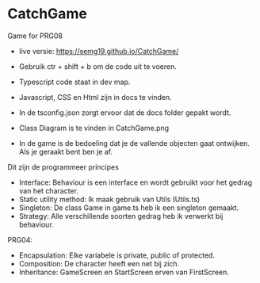 # CatchGame
Game for PRG08

- live versie: https://semg19.github.io/CatchGame/

- Gebruik ctr + shift + b om de code uit te voeren.
- Typescript code staat in dev map.
- Javascript, CSS en Html zijn in docs te vinden.
- In de tsconfig.json zorgt ervoor dat de docs folder gepakt wordt.
- Class Diagram is te vinden in CatchGame.png

- In de game is de bedoeling dat je de vallende objecten gaat ontwijken. Als je geraakt bent ben je af.

Dit zijn de programmeer principes
- Interface: Behaviour is een interface en wordt gebruikt voor het gedrag van het character.
- Static utility method: Ik maak gebruik van Utils (Utils.ts)
- Singleton: De class Game in game.ts heb ik een singleton gemaakt.
- Strategy: Alle verschillende soorten gedrag heb ik verwerkt bij behaviour.

PRG04:

-   Encapsulation: Elke variabele is private, public of protected. 
-   Composition: De character heeft een net bij zich.
-   Inheritance: GameScreen en StartScreen erven van FirstScreen.
